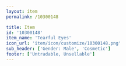 ```yaml
---
layout: item
permalink: /10300148

title: Item
id: '10300148'
item_name: 'Tearful Eyes'
icon_url: 'item/icon/customize/10300148.png'
sub_header: ['Gender: Male', 'Cosmetic']
footer: ['Untradable, Unsellable']
---
```

